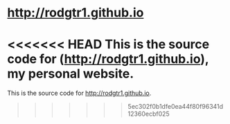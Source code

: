 http://rodgtr1.github.io
==========

<<<<<<< HEAD
This is the source code for (http://rodgtr1.github.io), my personal website.
=======
This is the source code for http://rodgtr1.github.io.
>>>>>>> 5ec302f0b1dfe0ea44f80f96341d12360ecbf025
